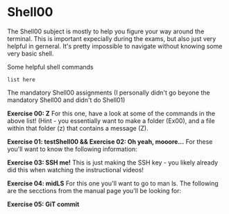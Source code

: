 # Shell00
The Shell00 subject is mostly to help you figure your way around the terminal. This is important expecially during the exams, but also just very helpful in gerneral. It's pretty impossible to navigate without knowing some very basic shell.

Some helpful shell commands
```
list here
```


The mandatory Shell00 assignments (I personally didn't go beyone the mandatory Shell00 and didn't do Shell01)

**Exercise 00: Z**
For this one, have a look at some of the commands in the above list! (Hint - you essentially want to make a folder (Ex00), and a file within that folder (z) that contains a message (Z).

**Exercise 01: testShell00 && Exercise 02: Oh yeah, mooore...**
For these you'll want to know the following information:

**Exercise 03: SSH me!**
This is just making the SSH key - you likely already did this when watching the instructional videos!

**Exercise 04: midLS**
For this one you'll want to go to man ls. The following are the secctions from the manual page you'll be looking for:

**Exercise 05: GiT commit**


